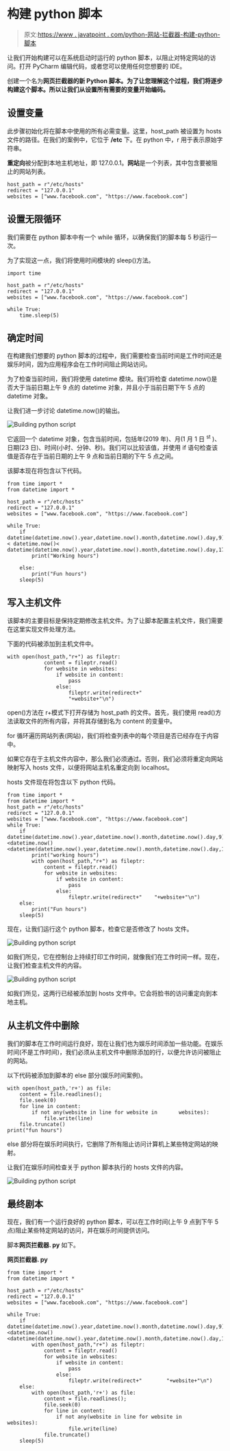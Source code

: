 # 构建 python 脚本

> 原文:[https://www . javatpoint . com/python-网站-拦截器-构建-python-脚本](https://www.javatpoint.com/python-website-blocker-building-python-script)

让我们开始构建可以在系统启动时运行的 python 脚本，以阻止对特定网站的访问。打开 PyCharm 编辑代码，或者您可以使用任何您想要的 IDE。

创建一个名为**网页拦截器的新 Python 脚本。为了让您理解这个过程，我们将逐步构建这个脚本。所以让我们从设置所有需要的变量开始编码。**

## 设置变量

此步骤初始化将在脚本中使用的所有必需变量。这里，host_path 被设置为 hosts 文件的路径。在我们的案例中，它位于 **/etc** 下。在 python 中，r 用于表示原始字符串。

**重定向**被分配到本地主机地址，即 127.0.0.1。**网站**是一个列表，其中包含要被阻止的网站列表。

```
host_path = r"/etc/hosts"
redirect = "127.0.0.1"
websites = ["www.facebook.com", "https://www.facebook.com"]

```

## 设置无限循环

我们需要在 python 脚本中有一个 while 循环，以确保我们的脚本每 5 秒运行一次。

为了实现这一点，我们将使用时间模块的 sleep()方法。

```
import time

host_path = r"/etc/hosts"
redirect = "127.0.0.1"
websites = ["www.facebook.com", "https://www.facebook.com"]

while True:
    time.sleep(5)

```

## 确定时间

在构建我们想要的 python 脚本的过程中，我们需要检查当前时间是工作时间还是娱乐时间，因为应用程序会在工作时间阻止网站访问。

为了检查当前时间，我们将使用 datetime 模块。我们将检查 datetime.now()是否大于当前日期上午 9 点的 datetime 对象，并且小于当前日期下午 5 点的 datetime 对象。

让我们进一步讨论 datetime.now()的输出。

![Building python script](img/32c703bef1f95696804bbf821811c7f0.png)

它返回一个 datetime 对象，包含当前时间，包括年(2019 年)、月(1 月 1 日 <sup>st</sup> )、日期(23 日)、时间(小时、分钟、秒)。我们可以比较该值，并使用 if 语句检查该值是否存在于当前日期的上午 9 点和当前日期的下午 5 点之间。

该脚本现在将包含以下代码。

```
from time import *
from datetime import *

host_path = r"/etc/hosts"
redirect = "127.0.0.1"
websites = ["www.facebook.com", "https://www.facebook.com"]

while True:
    if datetime(datetime.now().year,datetime.now().month,datetime.now().day,9)< datetime.now()< datetime(datetime.now().year,datetime.now().month,datetime.now().day,17):
        print("Working hours")

    else:
        print("Fun hours")
    sleep(5)

```

## 写入主机文件

该脚本的主要目标是保持定期修改主机文件。为了让脚本配置主机文件，我们需要在这里实现文件处理方法。

下面的代码被添加到主机文件中。

```
with open(host_path,"r+") as fileptr:
            content = fileptr.read()
            for website in websites:
                if website in content:
                    pass
                else:
                    fileptr.write(redirect+"
					"+website+"\n")

```

open()方法在 r+模式下打开存储为 host_path 的文件。首先，我们使用 read()方法读取文件的所有内容，并将其存储到名为 content 的变量中。

for 循环遍历网站列表(网站)，我们将检查列表中的每个项目是否已经存在于内容中。

如果它存在于主机文件内容中，那么我们必须通过。否则，我们必须将重定向网站映射写入 hosts 文件，以便将网站主机名重定向到 localhost。

hosts 文件现在将包含以下 python 代码。

```
from time import *
from datetime import *
host_path = r"/etc/hosts"
redirect = "127.0.0.1"
websites = ["www.facebook.com", "https://www.facebook.com"]
while True:
    if datetime(datetime.now().year,datetime.now().month,datetime.now().day,9)<datetime.now()<datetime(datetime.now().year,datetime.now().month,datetime.now().day,17):
        print("working hours")
        with open(host_path,"r+") as fileptr:
            content = fileptr.read()
            for website in websites:
                if website in content:
                    pass
                else:
                    fileptr.write(redirect+"    "+website+"\n")
    else:
        print("Fun hours")
    sleep(5)

```

现在，让我们运行这个 python 脚本，检查它是否修改了 hosts 文件。

![Building python script](img/cecdbda8d132496febcbe5ed6f8f9da2.png)

如我们所见，它在控制台上持续打印工作时间，就像我们在工作时间一样。现在，让我们检查主机文件的内容。

![Building python script](img/9d676c7c78c33a5cb45a579f004f863d.png)

如我们所见，这两行已经被添加到 hosts 文件中。它会将脸书的访问重定向到本地主机。

## 从主机文件中删除

我们的脚本在工作时间运行良好，现在让我们也为娱乐时间添加一些功能。在娱乐时间(不是工作时间)，我们必须从主机文件中删除添加的行，以便允许访问被阻止的网站。

以下代码被添加到脚本的 else 部分(娱乐时间案例)。

```
with open(host_path,'r+') as file:
    content = file.readlines();
    file.seek(0)
    for line in content:
        if not any(website in line for website in		websites):
            file.write(line)
    file.truncate()
print("fun hours")

```

else 部分将在娱乐时间执行，它删除了所有阻止访问计算机上某些特定网站的映射。

让我们在娱乐时间检查关于 python 脚本执行的 hosts 文件的内容。

![Building python script](img/fcd35b2868bdaa21ff4fe87f0aea0420.png)

## 最终剧本

现在，我们有一个运行良好的 python 脚本，可以在工作时间(上午 9 点到下午 5 点)阻止某些特定网站的访问，并在娱乐时间提供访问。

脚本**网页拦截器. py** 如下。

**网页拦截器. py**

```
from time import *
from datetime import *

host_path = r"/etc/hosts"
redirect = "127.0.0.1"
websites = ["www.facebook.com", "https://www.facebook.com"]

while True:
    if datetime(datetime.now().year,datetime.now().month,datetime.now().day,9)<datetime.now()<datetime(datetime.now().year,datetime.now().month,datetime.now().day,17):
        with open(host_path,"r+") as fileptr:
            content = fileptr.read()
            for website in websites:
                if website in content:
                    pass
                else:
                    fileptr.write(redirect+"    	"+website+"\n")
    else:
        with open(host_path,'r+') as file:
            content = file.readlines();
            file.seek(0)
            for line in content:
                if not any(website in line for website in 				websites):
                    file.write(line)
            file.truncate()
    sleep(5)

```